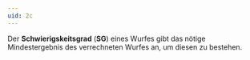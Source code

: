 ```yaml
---
uid: 2c
---
```

Der **Schwierigskeitsgrad** (**SG**) eines Wurfes gibt das nötige Mindestergebnis des verrechneten Wurfes an, um diesen zu bestehen.